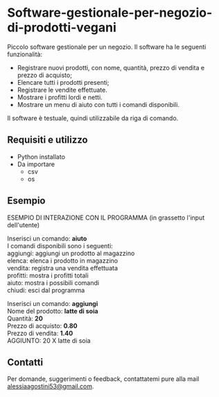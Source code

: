 # Software-gestionale-per-negozio-di-prodotti-vegani

Piccolo software gestionale per un negozio. Il software ha le seguenti funzionalità:
- Registrare nuovi prodotti, con nome, quantità, prezzo di vendita e prezzo di acquisto;
- Elencare tutti i prodotti presenti;
- Registrare le vendite effettuate.
- Mostrare i profitti lordi e netti.
- Mostrare un menu di aiuto con tutti i comandi disponibili.

Il software è testuale, quindi utilizzabile da riga di comando.


## Requisiti e utilizzo

- Python installato 
- Da importare
  - csv
  - os

## Esempio

ESEMPIO DI INTERAZIONE CON IL PROGRAMMA (in grassetto l'input dell'utente)


Inserisci un comando: **aiuto**  
I comandi disponibili sono i seguenti:  
aggiungi: aggiungi un prodotto al magazzino  
elenca: elenca i prodotto in magazzino  
vendita: registra una vendita effettuata  
profitti: mostra i profitti totali  
aiuto: mostra i possibili comandi  
chiudi: esci dal programma  


Inserisci un comando: **aggiungi**  
Nome del prodotto: **latte di soia**  
Quantità: **20**  
Prezzo di acquisto: **0.80**  
Prezzo di vendita: **1.40**   
AGGIUNTO: 20 X latte di soia  

## Contatti
Per domande, suggerimenti o feedback, contattatemi pure alla mail alessiaagostini53@gmail.com.
